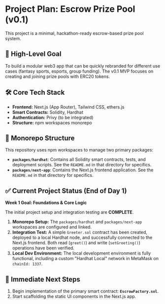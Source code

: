 # Project Plan: Escrow Prize Pool (v0.1)

This project is a minimal, hackathon-ready escrow-based prize pool system.

## 🎯 High-Level Goal
To build a modular web3 app that can be quickly rebranded for different use cases (fantasy sports, esports, group funding). The v0.1 MVP focuses on creating and joining prize pools with ERC20 tokens.

## 🛠️ Core Tech Stack
- **Frontend:** Next.js (App Router), Tailwind CSS, ethers.js
- **Smart Contracts:** Solidity, Hardhat
- **Authentication:** Privy (to be integrated)
- **Structure:** npm workspaces monorepo

## 📂 Monorepo Structure
This repository uses npm workspaces to manage two primary packages:

- **`packages/hardhat`**: Contains all Solidity smart contracts, tests, and deployment scripts. See the `README.md` in that directory for specifics.
- **`packages/next-app`**: Contains the Next.js frontend application. See the `README.md` in that directory for specifics.

## ✅ Current Project Status (End of Day 1)

**Week 1 Goal: Foundations & Core Logic**

The initial project setup and integration testing are **COMPLETE**.

1.  **Monorepo Setup:** The `packages/hardhat` and `packages/next-app` workspaces are configured and linked.
2.  **Integration Test:** A simple `Greeter.sol` contract has been created, deployed to a local Hardhat node, and successfully connected to the Next.js frontend. Both read (`greet()`) and write (`setGreeting()`) operations have been verified.
3.  **Local Dev Environment:** The local development environment is fully functional, including a custom "Hardhat Local" network in MetaMask on `chainId: 1337`.

## 🚀 Immediate Next Steps
1.  Begin implementation of the primary smart contract: **`EscrowFactory.sol`**.
2.  Start scaffolding the static UI components in the Next.js app.